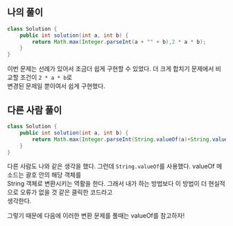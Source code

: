 ## 나의 풀이
```java
class Solution {
    public int solution(int a, int b) {
        return Math.max(Integer.parseInt(a + "" + b),2 * a * b);
    }
}
```

이번 문제는 선례가 있어서 조금더 쉽게 구현할 수 있었다. 더 크게 합치기 문제에서 비교할 조건이 `2 * a * b`로  
변경된 문제일 뿐이여서 쉽게 구현했다.

## 다른 사람 풀이
```java
class Solution {
    public int solution(int a, int b) {
        return Math.max(Integer.parseInt(String.valueOf(a)+String.valueOf(b)),2*a*b);
    }
}
```
다른 사람도 나와 같은 생각을 했다. 그런데 `String.valueOf`를 사용했다. valueOf 메소드는 괄호 안의 해당 객체를  
String 객체로 변환시키는 역활을 한다. 그래서 내가 하는 방법보다 이 방법이 더 현실적으로 오류가 없을 것 같은 클릭한 코드라고  
생각한다.

그렇기 때문에 다음에 이러한 변환 문제를 풀때는 valueOf를 참고하자!